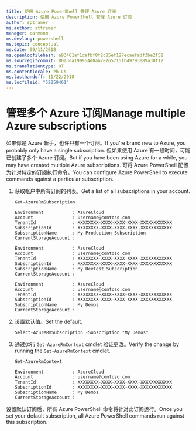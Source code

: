 ```yaml
---
title: 使用 Azure PowerShell 管理 Azure 订阅
description: 使用 Azure PowerShell 管理 Azure 订阅
author: sptramer
ms.author: sttramer
manager: carmonm
ms.devlang: powershell
ms.topic: conceptual
ms.date: 09/11/2018
ms.openlocfilehash: a93461af1dafbf8f2c85ef127ecaefadf3be2f52
ms.sourcegitcommit: 80a3da199954d0ab78765715fb49793e89a30f12
ms.translationtype: HT
ms.contentlocale: zh-CN
ms.lasthandoff: 11/22/2018
ms.locfileid: "52259461"
---
```

# <a name="manage-multiple-azure-subscriptions"></a><span data-ttu-id="845dc-103">管理多个 Azure 订阅</span><span class="sxs-lookup"><span data-stu-id="845dc-103">Manage multiple Azure subscriptions</span></span>

<span data-ttu-id="845dc-104">如果你是 Azure 新手，也许只有一个订阅。</span><span class="sxs-lookup"><span data-stu-id="845dc-104">If you're brand new to Azure, you probably only have a single subscription.</span></span> <span data-ttu-id="845dc-105">但如果使用 Azure 有一段时间，可能已创建了多个 Azure 订阅。</span><span class="sxs-lookup"><span data-stu-id="845dc-105">But if you have been using Azure for a while, you may have created multiple Azure subscriptions.</span></span> <span data-ttu-id="845dc-106">可将 Azure PowerShell 配置为针对特定的订阅执行命令。</span><span class="sxs-lookup"><span data-stu-id="845dc-106">You can configure Azure PowerShell to execute commands against a particular subscription.</span></span>

1. <span data-ttu-id="845dc-107">获取帐户中所有订阅的列表。</span><span class="sxs-lookup"><span data-stu-id="845dc-107">Get a list of all subscriptions in your account.</span></span>

    ```azurepowershell-interactive
    Get-AzureRmSubscription
    ```

    ```output
    Environment           : AzureCloud
    Account               : username@contoso.com
    TenantId              : XXXXXXXX-XXXX-XXXX-XXXX-XXXXXXXXXXXX
    SubscriptionId        : XXXXXXXX-XXXX-XXXX-XXXX-XXXXXXXXXXXX
    SubscriptionName      : My Production Subscription
    CurrentStorageAccount :

    Environment           : AzureCloud
    Account               : username@contoso.com
    TenantId              : XXXXXXXX-XXXX-XXXX-XXXX-XXXXXXXXXXXX
    SubscriptionId        : XXXXXXXX-XXXX-XXXX-XXXX-XXXXXXXXXXXX
    SubscriptionName      : My DevTest Subscription
    CurrentStorageAccount :

    Environment           : AzureCloud
    Account               : username@contoso.com
    TenantId              : XXXXXXXX-XXXX-XXXX-XXXX-XXXXXXXXXXXX
    SubscriptionId        : XXXXXXXX-XXXX-XXXX-XXXX-XXXXXXXXXXXX
    SubscriptionName      : My Demos
    CurrentStorageAccount :
    ```

2. <span data-ttu-id="845dc-108">设置默认值。</span><span class="sxs-lookup"><span data-stu-id="845dc-108">Set the default.</span></span>

    ```azurepowershell-interactive
    Select-AzureRmSubscription -Subscription "My Demos"
    ```

3. <span data-ttu-id="845dc-109">通过运行 `Get-AzureRmContext` cmdlet 验证更改。</span><span class="sxs-lookup"><span data-stu-id="845dc-109">Verify the change by running the `Get-AzureRmContext` cmdlet.</span></span>

    ```azurepowershell-interactive
    Get-AzureRmContext
    ```

    ```output
    Environment           : AzureCloud
    Account               : username@contoso.com
    TenantId              : XXXXXXXX-XXXX-XXXX-XXXX-XXXXXXXXXXXX
    SubscriptionId        : XXXXXXXX-XXXX-XXXX-XXXX-XXXXXXXXXXXX
    SubscriptionName      : My Demos
    CurrentStorageAccount :
    ```

<span data-ttu-id="845dc-110">设置默认订阅后，所有 Azure PowerShell 命令将针对此订阅运行。</span><span class="sxs-lookup"><span data-stu-id="845dc-110">Once you set your default subscription, all Azure PowerShell commands run against this subscription.</span></span>

